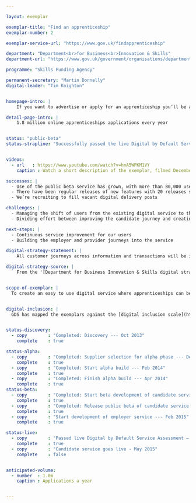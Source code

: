 ```yaml
---

layout: exemplar

exemplar-title: "Find an apprenticeship"
exemplar-number: 2

exemplar-service-url: "https://www.gov.uk/findapprenticeship"

department: "Department<br>for Business<br>Innovation & Skills"
department-url: "https://www.gov.uk/government/organisations/department-for-business-innovation-skills"

programme: "Skills Funding Agency"

permanent-secretary: "Martin Donnelly"
digital-leader: "Tim Knighton"


homepage-intro: |
    If you want to advertise or apply for an apprenticeship you’ll be able to do it quickly and easily online

detail-page-intro: |
    1.8 million online apprenticeships applications every year


status: "public-beta"
status-strapline: "Successfully passed the live Digital by Default Service Assessment and preparing to migrate to the live service."


videos:
  - url   : https://www.youtube.com/watch?v=hnA5WPKM1VY
    caption : Watch a short description of the exemplar, filmed December 2013

successes: |
  - Use of the public beta service has grown, with more than 80,000 users since launch of public beta in early December
  - There have been regular releases of new features with 20 releases since launch
  - We’re recruiting to fill vacant digital delivery posts

challenges: |
  - Managing the shift of users from the existing digital service to the new one, while ensuring stakeholders are aware of what’s changing and why
  - Dividing effort between improving the candidate journey and creating the employer journey

next-steps: |
  - Continuous service improvement for our users
  - Building the employer and provider journeys into the service

digital-strategy-statement: |
    All customer journeys across information and transactions will be integrated so individuals can find information tailored to their needs and search, view and apply for opportunities online in an engaging and inspiring way. Employers will be able to quickly and easily self-serve to engage with apprenticeships and advertise vacancies and identify suitable candidates.

digital-strategy-source: |
    From the '[Department for Business Innovation & Skills digital strategy](http://discuss.bis.gov.uk/digitalstrategy/page/7/)' --- December 2012


scope-of-exemplar: |
  To create an easy to use digital service where apprenticeships can be advertised and applied for, with the transaction supported by clear information to inform and advise users, so that they can self-serve, leading to minimal additional support being required.


digital-inclusion: |
  GDS has mapped the exemplars against the [digital inclusion scale](https://www.gov.uk/government/publications/government-digital-inclusion-strategy/government-digital-inclusion-strategy#measuring-digital-exclusion) to help show where these services may be difficult for some people to use. [See the rating for Apprenticeship applications](https://www.gov.uk/government/publications/government-digital-inclusion-strategy/exemplar-services-and-identity-assurance-how-complex-they-are#apprenticeship-applications).


status-discovery:
  - copy        : "Completed: Discovery --- Oct 2013"
    complete    : true

status-alpha:
  - copy        : "Completed: Supplier selection for alpha phase --- Dec 2013"
    complete    : true
  - copy        : "Completed: Start alpha build --- Feb 2014"
    complete    : true
  - copy        : "Completed: Finish alpha build --- Apr 2014"
    complete    : true
status-beta:
  - copy        : "Completed: Start beta development of candidate service --- May 2014"
    complete    : true
  - copy        : "Completed: Release public beta of candidate service --- Dec 2014"
    complete    : true
  - copy        : "Start development of employer service --- Feb 2015"
    complete    : true

status-live:
  - copy        : "Passed live Digital by Default Service Assessment — March 2015"
    complete    : true
  - copy        : "Candidate service goes live - May 2015"
    complete    : false


anticipated-volume:
  - number  : 1.8m
    caption : Applications a year


---
```

